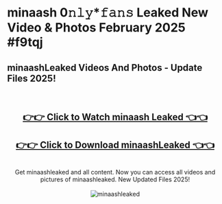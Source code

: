 # minaash 0𝚗𝚕𝚢*𝚏𝚊𝚗𝚜 Leaked New Video & Photos February 2025 #f9tqj

<h2>minaashLeaked Videos And Photos - Update Files 2025!</h2>
<br>
<div align="center">
<h2><a href="https://mediaupload.pro?title=minaash&ref=11F" rel="nofollow">👉👉 Click to Watch minaash Leaked 👈👈</a></h2>
<h2><a href="https://mediaupload.pro?title=minaash&ref=11F" rel="nofollow">👉👉 Click to Download minaashLeaked 👈👈</a></h2>
<br>
Get minaashleaked and all content. Now you can access all videos and pictures of minaashleaked. New Updated Files 2025!
<br>
<br>
<a href="https://mediaupload.pro?title=minaash&ref=11F" rel="nofollow" data-target="animated-image.originalLink"><img src="https://i.ibb.co/Gkj2r4b/banner.png" alt="minaashleaked" style="max-width: 100%; display: inline-block;" data-target="animated-image.originalImage"></a>
</div>
<br>

